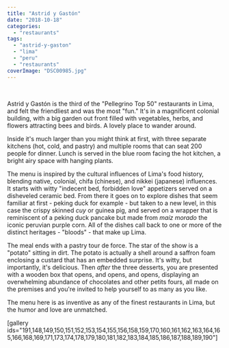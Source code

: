 ```yaml
---
title: "Astrid y Gastón"
date: "2018-10-18"
categories: 
  - "restaurants"
tags: 
  - "astrid-y-gaston"
  - "lima"
  - "peru"
  - "restaurants"
coverImage: "DSC00985.jpg"
---
```


 

Astrid y Gastón is the third of the "Pellegrino Top 50" restaurants in Lima, and felt the friendliest and was the most "fun." It's in a magnificent colonial building, with a big garden out front filled with vegetables, herbs, and flowers attracting bees and birds. A lovely place to wander around.

Inside it's much larger than you might think at first, with three separate kitchens (hot, cold, and pastry) and multiple rooms that can seat 200 people for dinner. Lunch is served in the blue room facing the hot kitchen, a bright airy space with hanging plants.

The menu is inspired by the cultural influences of Lima's food history, blending native, colonial, chifa (chinese), and nikkei (japanese) influences. It starts with witty "indecent bed, forbidden love" appetizers served on a disheveled ceramic bed. From there it goes on to explore dishes that seem familiar at first - peking duck for example - but taken to a new level, in this case the crispy skinned _cuy_ or guinea pig, and served on a wrapper that is reminiscent of a peking duck pancake but made from _maíz morado_ the iconic peruvian purple corn. All of the dishes call back to one or more of the distinct heritages - "bloods" - that make up Lima.

The meal ends with a pastry tour de force. The star of the show is a "potato" sitting in dirt. The potato is actually a shell around a saffron foam enclosing a custard that has an embedded surprise. It's witty, but importantly, it's delicious. Then _after_ the three desserts, you are presented with a wooden box that opens, and opens, and opens, displaying an overwhelming abundance of chocolates and other petits fours, all made on the premises and you're invited to help yourself to as many as you like.

The menu here is as inventive as any of the finest restaurants in Lima, but the humor and love are unmatched.

\[gallery ids="191,148,149,150,151,152,153,154,155,156,158,159,170,160,161,162,163,164,165,166,168,169,171,173,174,178,179,180,181,182,183,184,185,186,187,188,189,190"\]
